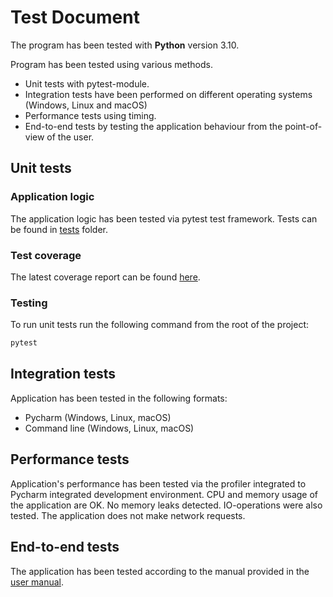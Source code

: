 # Test Document

The program has been tested with **Python** version 3.10.

Program has been tested using various methods.
- Unit tests with pytest-module.
- Integration tests have been performed on different operating systems (Windows, Linux and macOS)
- Performance tests using timing.
- End-to-end tests by testing the application behaviour from the point-of-view of the user.

## Unit tests

### Application logic

The application logic has been tested via pytest test framework. Tests can be found in [tests](https://github.com/CasimirLaine/data-compressor-python/tree/master/tests) folder.

### Test coverage

The latest coverage report can be found [here](https://casimirlaine.github.io/data-compressor-python/).

### Testing

To run unit tests run the following command from the root of the project:

```bash
pytest
```

## Integration tests

Application has been tested in the following formats:

- Pycharm (Windows, Linux, macOS)
- Command line (Windows, Linux, macOS)

## Performance tests

Application's performance has been tested via the profiler integrated to Pycharm integrated development environment.
CPU and memory usage of the application are OK. No memory leaks detected.
IO-operations were also tested.
The application does not make network requests.

## End-to-end tests

The application has been tested according to the manual provided in the [user manual](./manual.md).
